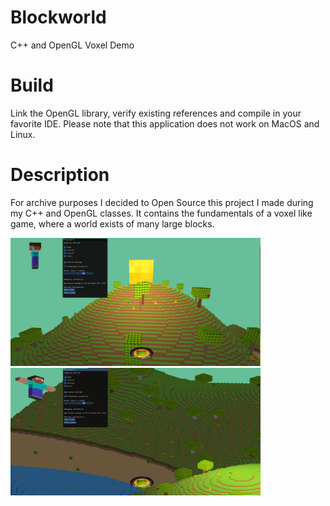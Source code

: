 # Blockworld
C++ and OpenGL Voxel Demo

# Build
Link the OpenGL library, verify existing references and compile in your favorite IDE. Please note that this application does not work on MacOS and Linux. 

# Description
For archive purposes I decided to Open Source this project I made during my C++ and OpenGL classes. It contains the fundamentals of a voxel like game, where a world exists of many large blocks.

<img src="https://github.com/jetspiking/Blockworld/blob/main/Images/Blockworld.png" width="400">
<img src="https://github.com/jetspiking/Blockworld/blob/main/Images/BlockworldOrthographic.png" width="400">
